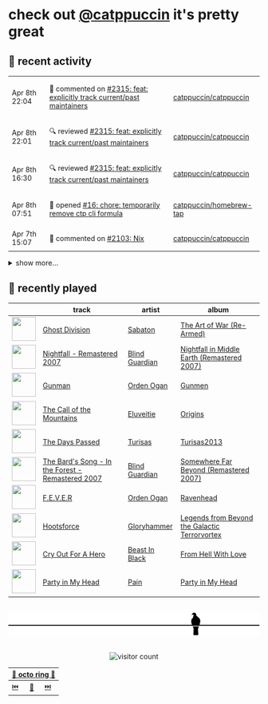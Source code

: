 # check out [@catppuccin](https://github.com/catppuccin) it's pretty great

## 📅 recent activity

<!-- SCRIPT:REPLACE:GITHUB -->
<table>
<tbody>
<tr>
<td><span title='2024-04-08T22:04:38+00:00'>Apr 8th 22:04</span></td>
<td>

💬 commented on [#2315: feat: explicitly track current/past maintainers](https://github.com/catppuccin/catppuccin/pull/2315)

</td>
<td>

[catppuccin/catppuccin](https://github.com/catppuccin/catppuccin)

</td>
</tr>
<tr>
<td><span title='2024-04-08T22:01:53+00:00'>Apr 8th 22:01</span></td>
<td>

🔍 reviewed [#2315: feat: explicitly track current/past maintainers](https://github.com/catppuccin/catppuccin/pull/2315)

</td>
<td>

[catppuccin/catppuccin](https://github.com/catppuccin/catppuccin)

</td>
</tr>
<tr>
<td><span title='2024-04-08T16:30:31+00:00'>Apr 8th 16:30</span></td>
<td>

🔍 reviewed [#2315: feat: explicitly track current/past maintainers](https://github.com/catppuccin/catppuccin/pull/2315)

</td>
<td>

[catppuccin/catppuccin](https://github.com/catppuccin/catppuccin)

</td>
</tr>
<tr>
<td><span title='2024-04-08T07:51:25+00:00'>Apr 8th 07:51</span></td>
<td>

🚀 opened [#16: chore: temporarily remove ctp cli formula](https://github.com/catppuccin/homebrew-tap/pull/16)

</td>
<td>

[catppuccin/homebrew-tap](https://github.com/catppuccin/homebrew-tap)

</td>
</tr>
<tr>
<td><span title='2024-04-07T15:07:17+00:00'>Apr 7th 15:07</span></td>
<td>

💬 commented on [#2103: Nix](https://github.com/catppuccin/catppuccin/issues/2103)

</td>
<td>

[catppuccin/catppuccin](https://github.com/catppuccin/catppuccin)

</td>
</tr>
</tbody>
</table>

<details>
<summary>show more...</summary>
<table>
<tbody>
<tr>
<td><span title='2024-04-07T15:07:16+00:00'>Apr 7th 15:07</span></td>
<td>

✅ closed [#2103: Nix](https://github.com/catppuccin/catppuccin/issues/2103)

</td>
<td>

[catppuccin/catppuccin](https://github.com/catppuccin/catppuccin)

</td>
</tr>
<tr>
<td><span title='2024-04-07T15:06:56+00:00'>Apr 7th 15:06</span></td>
<td>

🚢 pushed 1 commit to `main`

</td>
<td>

[catppuccin/catppuccin](https://github.com/catppuccin/catppuccin)

</td>
</tr>
<tr>
<td><span title='2024-04-07T15:06:55+00:00'>Apr 7th 15:06</span></td>
<td>

🎉 closed [#2354: docs: add catppuccin/nix](https://github.com/catppuccin/catppuccin/pull/2354)

</td>
<td>

[catppuccin/catppuccin](https://github.com/catppuccin/catppuccin)

</td>
</tr>
<tr>
<td><span title='2024-04-07T15:06:45+00:00'>Apr 7th 15:06</span></td>
<td>

💬 commented on [#2354: docs: add catppuccin/nix](https://github.com/catppuccin/catppuccin/pull/2354)

</td>
<td>

[catppuccin/catppuccin](https://github.com/catppuccin/catppuccin)

</td>
</tr>
<tr>
<td><span title='2024-04-07T14:59:47+00:00'>Apr 7th 14:59</span></td>
<td>

💬 commented on [#14: update to work with latest upload-artifact action](https://github.com/catppuccin/homebrew-tap/issues/14)

</td>
<td>

[catppuccin/homebrew-tap](https://github.com/catppuccin/homebrew-tap)

</td>
</tr>
<tr>
<td><span title='2024-04-07T14:59:47+00:00'>Apr 7th 14:59</span></td>
<td>

✅ closed [#14: update to work with latest upload-artifact action](https://github.com/catppuccin/homebrew-tap/issues/14)

</td>
<td>

[catppuccin/homebrew-tap](https://github.com/catppuccin/homebrew-tap)

</td>
</tr>
<tr>
<td><span title='2024-04-07T14:45:45+00:00'>Apr 7th 14:45</span></td>
<td>

💬 commented on [#2103: Nix](https://github.com/catppuccin/catppuccin/issues/2103)

</td>
<td>

[catppuccin/catppuccin](https://github.com/catppuccin/catppuccin)

</td>
</tr>
<tr>
<td><span title='2024-04-07T13:30:14+00:00'>Apr 7th 13:30</span></td>
<td>

🚢 pushed 1 commit to `main`

</td>
<td>

[catppuccin/toolbox](https://github.com/catppuccin/toolbox)

</td>
</tr>
<tr>
<td><span title='2024-04-07T13:30:13+00:00'>Apr 7th 13:30</span></td>
<td>

🎉 closed [#171: feat(whiskers): allow overrides of any matrix iterable](https://github.com/catppuccin/toolbox/pull/171)

</td>
<td>

[catppuccin/toolbox](https://github.com/catppuccin/toolbox)

</td>
</tr>
<tr>
<td><span title='2024-04-07T12:32:16+00:00'>Apr 7th 12:32</span></td>
<td>

💬 commented on [#14: update to work with latest upload-artifact action](https://github.com/catppuccin/homebrew-tap/issues/14)

</td>
<td>

[catppuccin/homebrew-tap](https://github.com/catppuccin/homebrew-tap)

</td>
</tr>
<tr>
<td><span title='2024-04-07T12:08:33+00:00'>Apr 7th 12:08</span></td>
<td>

🚢 pushed 2 commits to `fix/multi-file-single-other`

</td>
<td>

[catppuccin/toolbox](https://github.com/catppuccin/toolbox)

</td>
</tr>
<tr>
<td><span title='2024-04-07T12:08:09+00:00'>Apr 7th 12:08</span></td>
<td>

🔍 reviewed [#171: feat(whiskers): allow overrides of any matrix iterable](https://github.com/catppuccin/toolbox/pull/171)

</td>
<td>

[catppuccin/toolbox](https://github.com/catppuccin/toolbox)

</td>
</tr>
<tr>
<td><span title='2024-04-07T12:07:51+00:00'>Apr 7th 12:07</span></td>
<td>

🚢 pushed 1 commit to `fix/multi-file-single-other`

</td>
<td>

[catppuccin/toolbox](https://github.com/catppuccin/toolbox)

</td>
</tr>
<tr>
<td><span title='2024-04-05T13:24:03+00:00'>Apr 5th 13:24</span></td>
<td>

💬 commented on [#14: update to work with latest upload-artifact action](https://github.com/catppuccin/homebrew-tap/issues/14)

</td>
<td>

[catppuccin/homebrew-tap](https://github.com/catppuccin/homebrew-tap)

</td>
</tr>
<tr>
<td><span title='2024-04-04T19:13:42+00:00'>Apr 4th 19:13</span></td>
<td>

⭐ starred a repository

</td>
<td>

[nkanaev/yarr](https://github.com/nkanaev/yarr)

</td>
</tr>
<tr>
<td><span title='2024-04-04T14:45:54+00:00'>Apr 4th 14:45</span></td>
<td>

🚢 pushed 2 commits to `main`

</td>
<td>

[backwardspy/dots](https://github.com/backwardspy/dots)

</td>
</tr>
<tr>
<td><span title='2024-04-03T15:10:19+00:00'>Apr 3rd 15:10</span></td>
<td>

🚢 pushed 1 commit to `main`

</td>
<td>

[backwardspy/dots](https://github.com/backwardspy/dots)

</td>
</tr>
</tbody>
</table>
</details>
<!-- SCRIPT:REPLACE:GITHUB -->

## 🎵 recently played

<!-- SCRIPT:REPLACE:SPOTIFY -->
| | track | artist | album |
| - | - | - | - |
| <img src="https://i.scdn.co/image/ab67616d00004851052d58444fff15346b74f242" width="48" height="48"> | [Ghost Division](https://open.spotify.com/track/1MoEyYsa9Y0FvApwLskO1l) | [Sabaton](https://open.spotify.com/artist/3o2dn2O0FCVsWDFSh8qxgG) | [The Art of War (Re-Armed)](https://open.spotify.com/track/1MoEyYsa9Y0FvApwLskO1l) |
| <img src="https://i.scdn.co/image/ab67616d000048513559c601a004b21fd74c0e23" width="48" height="48"> | [Nightfall - Remastered 2007](https://open.spotify.com/track/7s0fJ0s9A5eRh4NXaMkfgS) | [Blind Guardian](https://open.spotify.com/artist/7jxJ25p0pPjk0MStloN6o6) | [Nightfall in Middle Earth (Remastered 2007)](https://open.spotify.com/track/7s0fJ0s9A5eRh4NXaMkfgS) |
| <img src="https://i.scdn.co/image/ab67616d000048518f885ec0edbc7b14261b6eae" width="48" height="48"> | [Gunman](https://open.spotify.com/track/3Mz5lXbMBK2tUmKAwAJwi1) | [Orden Ogan](https://open.spotify.com/artist/3t5X2CVDf5mrlIx1SdvWYM) | [Gunmen](https://open.spotify.com/track/3Mz5lXbMBK2tUmKAwAJwi1) |
| <img src="https://i.scdn.co/image/ab67616d0000485125ae6724fbf73d1a2877a220" width="48" height="48"> | [The Call of the Mountains](https://open.spotify.com/track/0vTEksNDRuJxDMLOOgn0fA) | [Eluveitie](https://open.spotify.com/artist/5X0N2k3qMnI8kSrGJT3kfT) | [Origins](https://open.spotify.com/track/0vTEksNDRuJxDMLOOgn0fA) |
| <img src="https://i.scdn.co/image/ab67616d00004851c400358f1e0328970db11b38" width="48" height="48"> | [The Days Passed](https://open.spotify.com/track/3f3pkiO1mwupjsl9xYQZl3) | [Turisas](https://open.spotify.com/artist/0ykT1si9XRFPmEvWOnf4YI) | [Turisas2013](https://open.spotify.com/track/3f3pkiO1mwupjsl9xYQZl3) |
| <img src="https://i.scdn.co/image/ab67616d00004851e8c8f9410e7fe5fc25910fc2" width="48" height="48"> | [The Bard's Song - In the Forest - Remastered 2007](https://open.spotify.com/track/7xPGvZaG9W7UOrCgEwbONe) | [Blind Guardian](https://open.spotify.com/artist/7jxJ25p0pPjk0MStloN6o6) | [Somewhere Far Beyond (Remastered 2007)](https://open.spotify.com/track/7xPGvZaG9W7UOrCgEwbONe) |
| <img src="https://i.scdn.co/image/ab67616d000048518eb74907a27905808cf04a29" width="48" height="48"> | [F.E.V.E.R](https://open.spotify.com/track/704ZuU3zDQLSsudsguPo6m) | [Orden Ogan](https://open.spotify.com/artist/3t5X2CVDf5mrlIx1SdvWYM) | [Ravenhead](https://open.spotify.com/track/704ZuU3zDQLSsudsguPo6m) |
| <img src="https://i.scdn.co/image/ab67616d00004851ce4ef09f5e36c6af62c6f8a6" width="48" height="48"> | [Hootsforce](https://open.spotify.com/track/5gJ1DNzFHwNFlEw1UltyFk) | [Gloryhammer](https://open.spotify.com/artist/7dkEByOe0oHqc54qU4hwzV) | [Legends from Beyond the Galactic Terrorvortex](https://open.spotify.com/track/5gJ1DNzFHwNFlEw1UltyFk) |
| <img src="https://i.scdn.co/image/ab67616d00004851086fd08b0a9e09401a634902" width="48" height="48"> | [Cry Out For A Hero](https://open.spotify.com/track/5AC6aY9RpZDmOIpDy75n3U) | [Beast In Black](https://open.spotify.com/artist/0rEuaTPLMhlViNCJrg3NEH) | [From Hell With Love](https://open.spotify.com/track/5AC6aY9RpZDmOIpDy75n3U) |
| <img src="https://i.scdn.co/image/ab67616d000048514e4748bda16b21489b1b5f4c" width="48" height="48"> | [Party in My Head](https://open.spotify.com/track/0iqJIE15UsLphh2BdZ3aoh) | [Pain](https://open.spotify.com/artist/0hGpZy6ws8FofByMkt0CV1) | [Party in My Head](https://open.spotify.com/track/0iqJIE15UsLphh2BdZ3aoh) |

<!-- SCRIPT:REPLACE:SPOTIFY -->

<br>

<div align="center">

<picture>
    <source media="(prefers-color-scheme: light)" srcset="assets/pigeon-light.svg">
    <source media="(prefers-color-scheme: dark)" srcset="assets/pigeon-dark.svg">
    <img alt="pigeon sitting on a wire" src="assets/pigeon-light.svg">
</picture>

<br>
<br>

![visitor count](https://profile-counter.glitch.me/backwardspy/count.svg)

<table>
    <thead>
        <th colspan="3"><a href="https://octo-ring.com">🐙 octo ring 🐙</a></th>
    </thead>
    <tbody>
        <td><a href="https://octo-ring.com/p/backwardspy/prev">⏮️</a></td>
        <td><a href="https://octo-ring.com/p/backwardspy/random">🔀</a></td>
        <td><a href="https://octo-ring.com/p/backwardspy/next">⏭️</a></td>
    </tbody>
</table>

</div>
